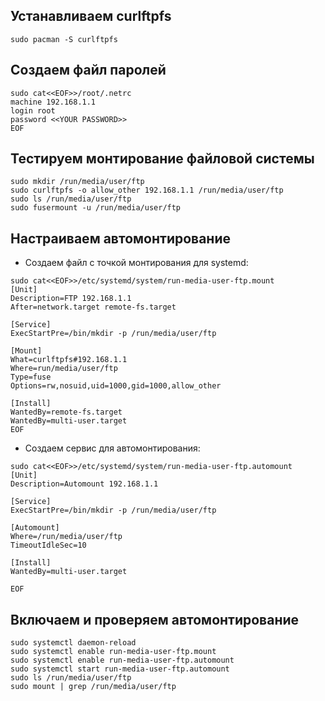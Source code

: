 ## Устанавливаем curlftpfs
```shell
sudo pacman -S curlftpfs
```
## Создаем файл паролей
```shell
sudo cat<<EOF>>/root/.netrc
machine 192.168.1.1
login root
password <<YOUR PASSWORD>>
EOF
```
## Тестируем монтирование файловой системы
```shell
sudo mkdir /run/media/user/ftp
sudo curlftpfs -o allow_other 192.168.1.1 /run/media/user/ftp  
sudo ls /run/media/user/ftp
sudo fusermount -u /run/media/user/ftp
```
## Настраиваем автомонтирование

- Создаем файл с точкой монтирования для systemd:
```shell
sudo cat<<EOF>>/etc/systemd/system/run-media-user-ftp.mount
[Unit]
Description=FTP 192.168.1.1
After=network.target remote-fs.target

[Service]
ExecStartPre=/bin/mkdir -p /run/media/user/ftp

[Mount]
What=curlftpfs#192.168.1.1
Where=run/media/user/ftp
Type=fuse
Options=rw,nosuid,uid=1000,gid=1000,allow_other

[Install]
WantedBy=remote-fs.target
WantedBy=multi-user.target
EOF
```

- Создаем сервис для автомонтирования:
```shell
sudo cat<<EOF>>/etc/systemd/system/run-media-user-ftp.automount
[Unit]
Description=Automount 192.168.1.1

[Service]
ExecStartPre=/bin/mkdir -p /run/media/user/ftp

[Automount]
Where=/run/media/user/ftp
TimeoutIdleSec=10

[Install]
WantedBy=multi-user.target

EOF
```

## Включаем и проверяем автомонтирование
```shell
sudo systemctl daemon-reload
sudo systemctl enable run-media-user-ftp.mount
sudo systemctl enable run-media-user-ftp.automount
sudo systemctl start run-media-user-ftp.automount
sudo ls /run/media/user/ftp
sudo mount | grep /run/media/user/ftp
```